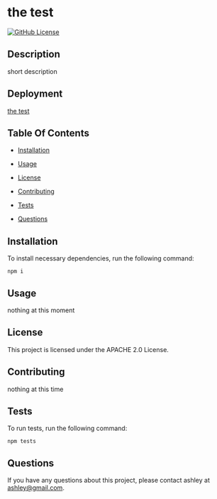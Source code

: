 
  # the test
  [![GitHub License](https://img.shields.io/badge/license-APACHE%202.0-blueviolet.svg)](https://github.com/ashley/thetest)
  
  ## Description
  
  short description

  ## Deployment

  [the test]("https://www.test.com)
  
  ## Table Of Contents
  
  * [Installation](#installation)
  
  * [Usage](#usage)
  
  * [License](#license)
  
  * [Contributing](#contributing)
  
  * [Tests](#tests)
  
  * [Questions](#questions)
  
  ## Installation
  
  To install necessary dependencies, run the following command:
  
  ```
  npm i
  ```
  
  ## Usage

  nothing at this moment
  
  ## License
  
  This project is licensed under the APACHE 2.0 License.
  
  ## Contributing
  
  nothing at this time
  
  ## Tests
  
  To run tests, run the following command:
  
  ```
  npm tests
  ```
  
  ## Questions
  
  If you have any questions about this project, please contact ashley at ashley@gmail.com.
  
